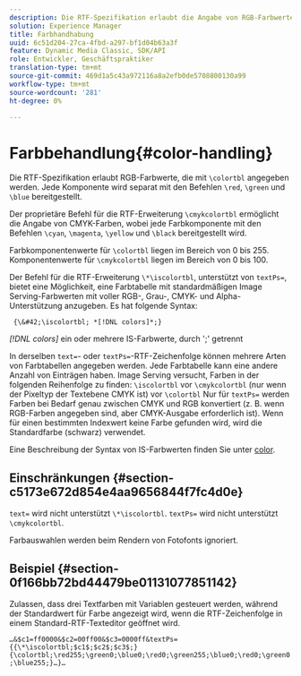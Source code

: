 ```yaml
---
description: Die RTF-Spezifikation erlaubt die Angabe von RGB-Farbwerten mit &bsol;colortbl. Jede Komponente wird separat mit den Befehlen &bsol;red, &bsol;green und &bsol;blue bereitgestellt.
solution: Experience Manager
title: Farbhandhabung
uuid: 6c51d204-27ca-4fbd-a297-bf1d04b63a3f
feature: Dynamic Media Classic, SDK/API
role: Entwickler, Geschäftspraktiker
translation-type: tm+mt
source-git-commit: 469d1a5c43a972116a8a2efb0de5708800130a99
workflow-type: tm+mt
source-wordcount: '281'
ht-degree: 0%

---
```



# Farbbehandlung{#color-handling}

Die RTF-Spezifikation erlaubt RGB-Farbwerte, die mit `\colortbl` angegeben werden. Jede Komponente wird separat mit den Befehlen `\red`, `\green` und `\blue` bereitgestellt.

Der proprietäre Befehl für die RTF-Erweiterung `\cmykcolortbl` ermöglicht die Angabe von CMYK-Farben, wobei jede Farbkomponente mit den Befehlen `\cyan`, `\magenta`, `\yellow` und `\black` bereitgestellt wird.

Farbkomponentenwerte für `\colortbl` liegen im Bereich von 0 bis 255. Komponentenwerte für `\cmykcolortbl` liegen im Bereich von 0 bis 100.

Der Befehl für die RTF-Erweiterung `\*\iscolortbl`, unterstützt von `textPs=`, bietet eine Möglichkeit, eine Farbtabelle mit standardmäßigen Image Serving-Farbwerten mit voller RGB-, Grau-, CMYK- und Alpha-Unterstützung anzugeben. Es hat folgende Syntax:

` {\&#42;\iscolortbl; *[!DNL colors]*;}`

*[!DNL colors]* ein oder mehrere IS-Farbwerte, durch &#39;;&#39; getrennt

In derselben `text=`- oder `textPs=`-RTF-Zeichenfolge können mehrere Arten von Farbtabellen angegeben werden. Jede Farbtabelle kann eine andere Anzahl von Einträgen haben. Image Serving versucht, Farben in der folgenden Reihenfolge zu finden: `\iscolortbl` vor `\cmykcolortbl` (nur wenn der Pixeltyp der Textebene CMYK ist) vor `\colortbl` Nur für `textPs=` werden Farben bei Bedarf genau zwischen CMYK und RGB konvertiert (z. B. wenn RGB-Farben angegeben sind, aber CMYK-Ausgabe erforderlich ist). Wenn für einen bestimmten Indexwert keine Farbe gefunden wird, wird die Standardfarbe (schwarz) verwendet.

Eine Beschreibung der Syntax von IS-Farbwerten finden Sie unter [color](/help/aem-is-ir-api/is-api/http-ref/image-serving-api-ref/c-http-protocol-reference/c-data-types/r-is-http-color.md).

## Einschränkungen {#section-c5173e672d854e4aa9656844f7fc4d0e}

`text=` wird nicht unterstützt  `\*\iscolortbl`. `textPs=` wird nicht unterstützt  `\cmykcolortbl`.

Farbauswahlen werden beim Rendern von Fotofonts ignoriert.

## Beispiel {#section-0f166bb72bd44479be01131077851142}

Zulassen, dass drei Textfarben mit Variablen gesteuert werden, während der Standardwert für Farbe angezeigt wird, wenn die RTF-Zeichenfolge in einem Standard-RTF-Texteditor geöffnet wird.

`…&$c1=ff0000&$c2=00ff00&$c3=0000ff&textPs={{\*\iscolortbl;$c1$;$c2$;$c3$;}{\colortbl;\red255;\green0;\blue0;\red0;\green255;\blue0;\red0;\green0;\blue255;}…}…`
